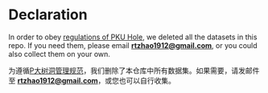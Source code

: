 # Declaration

In order to obey [regulations of PKU Hole](https://pkuhelper.pku.edu.cn/treehole_rules.html), we deleted all the datasets in this repo. If you need them, please email **[rtzhao1912@gmail.com](rtzhao1912@gmail.com)**, or you could also collect them on your own.

为遵循[P大树洞管理规范](https://pkuhelper.pku.edu.cn/treehole_rules.html)，我们删除了本仓库中所有数据集。如果需要，请发邮件至 **[rtzhao1912@gmail.com](rtzhao1912@gmail.com)**，或您也可以自行收集。